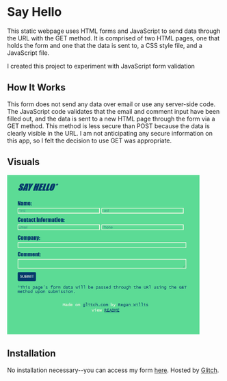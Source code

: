 # Say Hello
This static webpage uses HTML forms and JavaScript to send data through the URL with the GET method. It is comprised of two HTML pages, one that holds the form and one that the data is sent to, a CSS style file, and a JavaScript file.

I created this project to experiment with JavaScript form validation

## How It Works
This form does not send any data over email or use any server-side code. The JavaScript code validates that the email and comment input have been filled out, and the data is sent to a new HTML page through the form via a GET method. This method is less secure than POST because the data is clearly visible in the URL. I am not anticipating any secure information on this app, so I felt the decision to use GET was appropriate.

## Visuals
<img src="https://github.com/reganwillis/form-validation/blob/master/say-hello-visual.png" width = 450>

## Installation
No installation necessary--you can access my form [here](https://say-hello.glitch.me).
Hosted by [Glitch](glitch.com).
